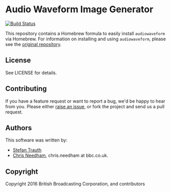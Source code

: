 # Audio Waveform Image Generator

[![Build Status](https://travis-ci.org/bbcrd/homebrew-audiowaveform.svg?branch=master)](https://travis-ci.org/bbcrd/homebrew-audiowaveform)

This repository contains a Homebrew formula to easily install `audiowaveform` via Homebrew. For information on installing and using `audiowaveform`, please see the [original repository](https://github.com/bbcrd/audiowaveform).

## License

See LICENSE for details.

## Contributing

If you have a feature request or want to report a bug, we'd be happy to hear
from you. Please either
[raise an issue](https://github.com/bbcrd/homebrew-audiowaveform/issues), or fork the
project and send us a pull request.

## Authors

This software was written by:

* [Stefan Trauth](https://github.com/funkenstrahlen)
* [Chris Needham](https://github.com/chrisn), chris.needham at bbc.co.uk.

## Copyright

Copyright 2016 British Broadcasting Corporation, and contributors
